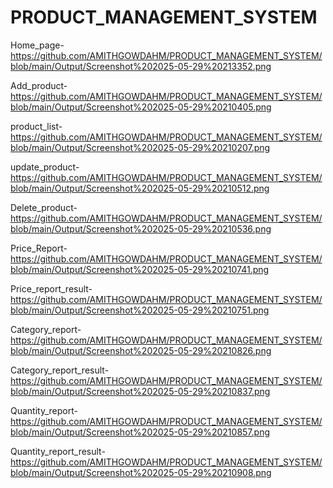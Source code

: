# PRODUCT_MANAGEMENT_SYSTEM

Home_page-https://github.com/AMITHGOWDAHM/PRODUCT_MANAGEMENT_SYSTEM/blob/main/Output/Screenshot%202025-05-29%20213352.png

Add_product-https://github.com/AMITHGOWDAHM/PRODUCT_MANAGEMENT_SYSTEM/blob/main/Output/Screenshot%202025-05-29%20210405.png

product_list-https://github.com/AMITHGOWDAHM/PRODUCT_MANAGEMENT_SYSTEM/blob/main/Output/Screenshot%202025-05-29%20210207.png

update_product-https://github.com/AMITHGOWDAHM/PRODUCT_MANAGEMENT_SYSTEM/blob/main/Output/Screenshot%202025-05-29%20210512.png

Delete_product-https://github.com/AMITHGOWDAHM/PRODUCT_MANAGEMENT_SYSTEM/blob/main/Output/Screenshot%202025-05-29%20210536.png

Price_Report-https://github.com/AMITHGOWDAHM/PRODUCT_MANAGEMENT_SYSTEM/blob/main/Output/Screenshot%202025-05-29%20210741.png

Price_report_result-https://github.com/AMITHGOWDAHM/PRODUCT_MANAGEMENT_SYSTEM/blob/main/Output/Screenshot%202025-05-29%20210751.png

Category_report-https://github.com/AMITHGOWDAHM/PRODUCT_MANAGEMENT_SYSTEM/blob/main/Output/Screenshot%202025-05-29%20210826.png

Category_report_result-https://github.com/AMITHGOWDAHM/PRODUCT_MANAGEMENT_SYSTEM/blob/main/Output/Screenshot%202025-05-29%20210837.png

Quantity_report-https://github.com/AMITHGOWDAHM/PRODUCT_MANAGEMENT_SYSTEM/blob/main/Output/Screenshot%202025-05-29%20210857.png

Quantity_report_result-https://github.com/AMITHGOWDAHM/PRODUCT_MANAGEMENT_SYSTEM/blob/main/Output/Screenshot%202025-05-29%20210908.png
